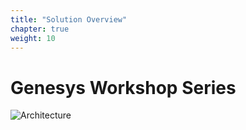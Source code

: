 ```yaml
---
title: "Solution Overview"
chapter: true
weight: 10
---
```


# Genesys Workshop Series
![Architecture](/images/architecture.png)
